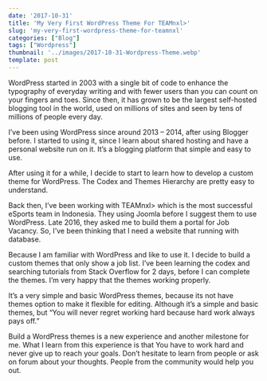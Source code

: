 ```yaml
---
date: '2017-10-31'
title: 'My Very First WordPress Theme For TEAMnxl>'
slug: 'my-very-first-wordpress-theme-for-teamnxl'
categories: ["Blog"]
tags: ["Wordpress"]
thumbnail: '../images/2017-10-31-Wordpress-Theme.webp'
template: post
---
```

WordPress started in 2003 with a single bit of code to enhance the typography of everyday writing and with fewer users than you can count on your fingers and toes. Since then, it has grown to be the largest self-hosted blogging tool in the world, used on millions of sites and seen by tens of millions of people every day.

I’ve been using WordPress since around 2013 – 2014, after using Blogger before. I started to using it, since I learn about shared hosting and have a personal website run on it. It’s a blogging platform that simple and easy to use.

After using it for a while, I decide to start to learn how to develop a custom theme for WordPress. The Codex and Themes Hierarchy are pretty easy to understand.

Back then, I’ve been working with TEAMnxl> which is the most successful eSports team in Indonesia. They using Joomla before I suggest them to use WordPress. Late 2016, they asked me to build them a portal for Job Vacancy. So, I’ve been thinking that I need a website that running with database.

Because I am familiar with WordPress and like to use it. I decide to build a custom themes that only show a job list. I’ve been learning the codex and searching tutorials from Stack Overflow for 2 days, before I can complete the themes. I’m very happy that the themes working properly.

It’s a very simple and basic WordPress themes, because its not have themes option to make it flexible for editing. Although it’s a simple and basic themes, but “You will never regret working hard because hard work always pays off.”

Build a WordPress themes is a new experience and another milestone for me. What I learn from this experience is that You have to work hard and never give up to reach your goals. Don’t hesitate to learn from people or ask on forum about your thoughts. People from the community would help you out.